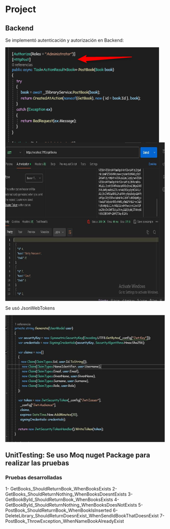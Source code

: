 # Project


## Backend
Se implementó autenticación y autorización en Backend:



<img align="center" src="https://github.com/GregHowe/Library-Backend-UnitTest/blob/master/LibraryBackend/Images/Credentials.png" height="300" />            

<img align="center" src="https://github.com/GregHowe/Library-Backend-UnitTest/blob/master/LibraryBackend/Images/Permission-JsonWebTokens.JPG?raw=true" height="500" />              

Se usó JsonWebTokens

<img align="center" src="https://github.com/GregHowe/Library-Backend-UnitTest/blob/master/LibraryBackend/Images/JsonWebTokens.JPG" height="400" />
   


## UnitTesting: Se uso Moq nuget Package para realizar las pruebas

### Pruebas desarrolladas

1- GetBooks_ShouldReturnBook_WhenBooksExists
2- GetBooks_ShouldReturnNothing_WhenBooksDoesntExists
3- GetBookById_ShouldReturnBook_WhenBooksExists
4- GetBookById_ShouldReturnNothing_WhenBooksDoesNotExists
5- PostBook_ShouldReturnBook_WhenBookIsInserted
6- DeleteLibrary_ShouldReturnDoesnExist_WhenSendIdBookThatDoesnExist
7- PostBook_ThrowException_WhenNameBookAlreadyExist



